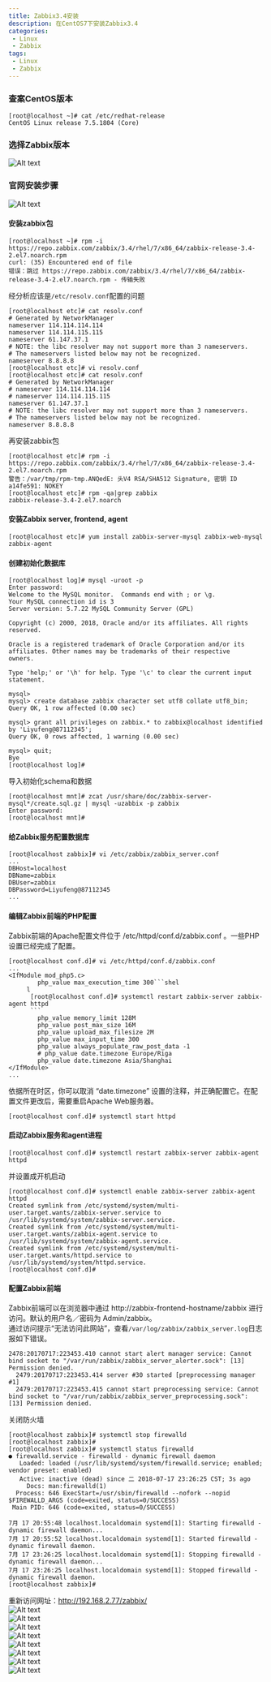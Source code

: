 ```yaml
---
title: Zabbix3.4安装
description: 在CentOS7下安装Zabbix3.4
categories:
 - Linux
 - Zabbix
tags:
 - Linux  
 - Zabbix
---  
```

 
### 查案CentOS版本  
```shell  
[root@localhost ~]# cat /etc/redhat-release 
CentOS Linux release 7.5.1804 (Core)   
```  
### 选择Zabbix版本  
![Alt text](http://p92ijvt1x.bkt.clouddn.com/zabbix_001.png "选择zabbix版本")  
### 官网安装步骤  
![Alt text](http://p92ijvt1x.bkt.clouddn.com/zabbix_002.png "Optional title")  
#### 安装zabbix包  
```shell  
[root@localhost ~]# rpm -i https://repo.zabbix.com/zabbix/3.4/rhel/7/x86_64/zabbix-release-3.4-2.el7.noarch.rpm
curl: (35) Encountered end of file
错误：跳过 https://repo.zabbix.com/zabbix/3.4/rhel/7/x86_64/zabbix-release-3.4-2.el7.noarch.rpm - 传输失败  
```  
经分析应该是```/etc/resolv.conf```配置的问题  
```shell  
[root@localhost etc]# cat resolv.conf
# Generated by NetworkManager
nameserver 114.114.114.114
nameserver 114.114.115.115
nameserver 61.147.37.1
# NOTE: the libc resolver may not support more than 3 nameservers.
# The nameservers listed below may not be recognized.
nameserver 8.8.8.8
[root@localhost etc]# vi resolv.conf  
[root@localhost etc]# cat resolv.conf
# Generated by NetworkManager
# nameserver 114.114.114.114
# nameserver 114.114.115.115
nameserver 61.147.37.1
# NOTE: the libc resolver may not support more than 3 nameservers.
# The nameservers listed below may not be recognized.
nameserver 8.8.8.8  
```  
再安装zabbix包  
```shell  
[root@localhost etc]# rpm -i https://repo.zabbix.com/zabbix/3.4/rhel/7/x86_64/zabbix-release-3.4-2.el7.noarch.rpm
警告：/var/tmp/rpm-tmp.ANQedE: 头V4 RSA/SHA512 Signature, 密钥 ID a14fe591: NOKEY  
[root@localhost etc]# rpm -qa|grep zabbix
zabbix-release-3.4-2.el7.noarch  
```  
#### 安装Zabbix server, frontend, agent  
```shell  
[root@localhost etc]# yum install zabbix-server-mysql zabbix-web-mysql zabbix-agent  
```  
#### 创建初始化数据库  
```mysql  
[root@localhost log]# mysql -uroot -p
Enter password: 
Welcome to the MySQL monitor.  Commands end with ; or \g.
Your MySQL connection id is 3
Server version: 5.7.22 MySQL Community Server (GPL)

Copyright (c) 2000, 2018, Oracle and/or its affiliates. All rights reserved.

Oracle is a registered trademark of Oracle Corporation and/or its
affiliates. Other names may be trademarks of their respective
owners.

Type 'help;' or '\h' for help. Type '\c' to clear the current input statement.

mysql> 
mysql> create database zabbix character set utf8 collate utf8_bin;
Query OK, 1 row affected (0.00 sec)

mysql> grant all privileges on zabbix.* to zabbix@localhost identified by 'Liyufeng@87112345';
Query OK, 0 rows affected, 1 warning (0.00 sec)

mysql> quit;
Bye
[root@localhost log]# 
```  
导入初始化schema和数据  
```shell  
[root@localhost mnt]# zcat /usr/share/doc/zabbix-server-mysql*/create.sql.gz | mysql -uzabbix -p zabbix
Enter password: 
[root@localhost mnt]# 
```  
#### 给Zabbix服务配置数据库  
```shell  
[root@localhost zabbix]# vi /etc/zabbix/zabbix_server.conf   
...  
DBHost=localhost  
DBName=zabbix
DBUser=zabbix
DBPassword=Liyufeng@87112345  
...  
```  
#### 编辑Zabbix前端的PHP配置  
Zabbix前端的Apache配置文件位于 /etc/httpd/conf.d/zabbix.conf 。一些PHP设置已经完成了配置。  
```shell  
[root@localhost conf.d]# vi /etc/httpd/conf.d/zabbix.conf 
...
<IfModule mod_php5.c>
        php_value max_execution_time 300```shel  
     l   
      [root@localhost conf.d]# systemctl restart zabbix-server zabbix-agent httpd  
      ```  
        php_value memory_limit 128M
        php_value post_max_size 16M
        php_value upload_max_filesize 2M
        php_value max_input_time 300
        php_value always_populate_raw_post_data -1
        # php_value date.timezone Europe/Riga
        php_value date.timezone Asia/Shanghai
</IfModule>
...  
```  
依据所在时区，你可以取消 “date.timezone” 设置的注释，并正确配置它。在配置文件更改后，需要重启Apache Web服务器。  
```shell  
[root@localhost conf.d]# systemctl start httpd  
```  
#### 启动Zabbix服务和agent进程  
```shell  
[root@localhost conf.d]# systemctl restart zabbix-server zabbix-agent httpd  
```  
并设置成开机启动  
```shell  
[root@localhost conf.d]# systemctl enable zabbix-server zabbix-agent httpd
Created symlink from /etc/systemd/system/multi-user.target.wants/zabbix-server.service to /usr/lib/systemd/system/zabbix-server.service.
Created symlink from /etc/systemd/system/multi-user.target.wants/zabbix-agent.service to /usr/lib/systemd/system/zabbix-agent.service.
Created symlink from /etc/systemd/system/multi-user.target.wants/httpd.service to /usr/lib/systemd/system/httpd.service.
[root@localhost conf.d]# 
```  
#### 配置Zabbix前端  
Zabbix前端可以在浏览器中通过 http://zabbix-frontend-hostname/zabbix 进行访问。默认的用户名／密码为 Admin/zabbix。  
通过访问提示“无法访问此网站”，查看```/var/log/zabbix/zabbix_server.log```日志报如下错误。  
```shell  
2478:20170717:223453.410 cannot start alert manager service: Cannot bind socket to "/var/run/zabbix/zabbix_server_alerter.sock": [13] Permission denied.
  2479:20170717:223453.414 server #30 started [preprocessing manager #1]
  2479:20170717:223453.415 cannot start preprocessing service: Cannot bind socket to "/var/run/zabbix/zabbix_server_preprocessing.sock": [13] Permission denied.  
```  
关闭防火墙  
```shell  
[root@localhost zabbix]# systemctl stop firewalld
[root@localhost zabbix]# 
[root@localhost zabbix]# systemctl status firewalld
● firewalld.service - firewalld - dynamic firewall daemon
   Loaded: loaded (/usr/lib/systemd/system/firewalld.service; enabled; vendor preset: enabled)
   Active: inactive (dead) since 二 2018-07-17 23:26:25 CST; 3s ago
     Docs: man:firewalld(1)
  Process: 646 ExecStart=/usr/sbin/firewalld --nofork --nopid $FIREWALLD_ARGS (code=exited, status=0/SUCCESS)
 Main PID: 646 (code=exited, status=0/SUCCESS)

7月 17 20:55:48 localhost.localdomain systemd[1]: Starting firewalld - dynamic firewall daemon...
7月 17 20:55:52 localhost.localdomain systemd[1]: Started firewalld - dynamic firewall daemon.
7月 17 23:26:25 localhost.localdomain systemd[1]: Stopping firewalld - dynamic firewall daemon...
7月 17 23:26:25 localhost.localdomain systemd[1]: Stopped firewalld - dynamic firewall daemon.
[root@localhost zabbix]# 
```  
重新访问网址：http://192.168.2.77/zabbix/  
![Alt text](http://p92ijvt1x.bkt.clouddn.com/zabbix_003.png )  
![Alt text](http://p92ijvt1x.bkt.clouddn.com/zabbix_004.png )  
![Alt text](http://p92ijvt1x.bkt.clouddn.com/zabbix_005.png )  
![Alt text](http://p92ijvt1x.bkt.clouddn.com/zabbix_006.png )  
![Alt text](http://p92ijvt1x.bkt.clouddn.com/zabbix_007.png )  
![Alt text](http://p92ijvt1x.bkt.clouddn.com/zabbix_008.png )  
![Alt text](http://p92ijvt1x.bkt.clouddn.com/zabbix_009.png )  
![Alt text](http://p92ijvt1x.bkt.clouddn.com/zabbix_010.png )  
 



